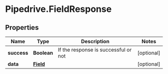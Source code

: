 # Pipedrive.FieldResponse

## Properties

Name | Type | Description | Notes
------------ | ------------- | ------------- | -------------
**success** | **Boolean** | If the response is successful or not | [optional] 
**data** | [**Field**](Field.md) |  | [optional] 


